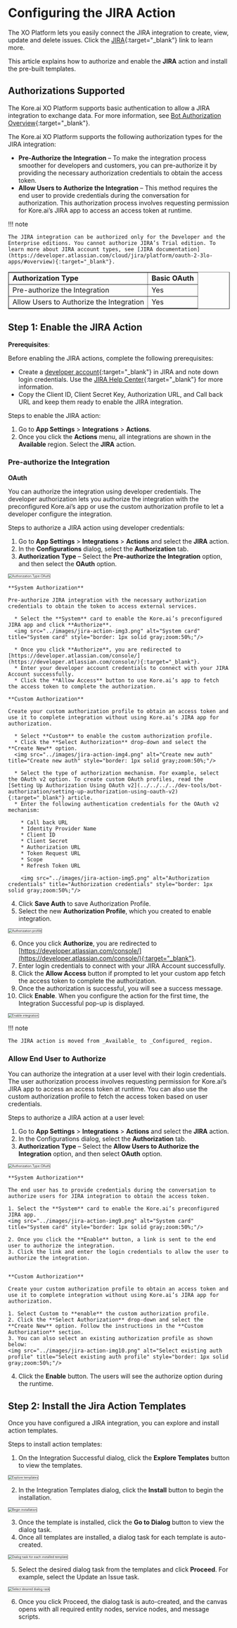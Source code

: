 # Configuring the JIRA Action

The XO Platform lets you easily connect the JIRA integration to create, view, update and delete issues. Click the [JIRA](https://www.atlassian.com/software/jira){:target="_blank"} link to learn more.

This article explains how to authorize and enable the **JIRA** action and install the pre-built templates.

## Authorizations Supported

The Kore.ai XO Platform supports basic authentication to allow a JIRA integration to exchange data. For more information, see [Bot Authorization Overview](../../../dev-tools/bot-authorization/bot-authentication.md){:target="_blank"}. 

The Kore.ai XO Platform supports the following authorization types for the JIRA integration:

* **Pre-Authorize the Integration** – To make the integration process smoother for developers and customers, you can pre-authorize it by providing the necessary authorization credentials to obtain the access token.
* **Allow Users to Authorize the Integration** – This method requires the end user to provide credentials during the conversation for authorization. This authorization process involves requesting permission for Kore.ai’s JIRA app to access an access token at runtime.

!!! note

    The JIRA integration can be authorized only for the Developer and the Enterprise editions. You cannot authorize JIRA’s Trial edition. To learn more about JIRA account types, see [JIRA documentation](https://developer.atlassian.com/cloud/jira/platform/oauth-2-3lo-apps/#overview){:target="_blank"}.

<table border="1">
  <tr>
   <td>
<strong>Authorization Type</strong>
   </td>
   <td><strong>Basic OAuth</strong>
   </td>
  </tr>
  <tr>
   <td>Pre-authorize the Integration
   </td>
   <td>Yes
   </td>
  </tr>
  <tr>
   <td>Allow Users to Authorize the Integration
   </td>
   <td>Yes
   </td>
  </tr>
</table>


## Step 1: Enable the JIRA Action

**Prerequisites**:

Before enabling the JIRA actions, complete the following prerequisites:

* Create a [developer account](https://developer.atlassian.com/){:target="_blank"} in JIRA and note down login credentials. Use the [JIRA Help Center](https://developer.atlassian.com/cloud/jira/platform/oauth-2-3lo-apps/#overview){:target="_blank"} for more information.
* Copy the Client ID, Client Secret Key, Authorization URL, and Call back URL and keep them ready to enable the JIRA integration.

Steps to enable the JIRA action:

1. Go to **App Settings** > **Integrations** > **Actions**.
2. Once you click the **Actions** menu, all integrations are shown in the **Available** region. Select the **JIRA** action.  


### Pre-authorize the Integration

**OAuth**

You can authorize the integration using developer credentials. The developer authorization lets you authorize the integration with the preconfigured Kore.ai’s app or use the custom authorization profile to let a developer configure the integration.

Steps to authorize a JIRA action using developer credentials:

1. Go to **App Settings** > **Integrations** > **Actions** and select the **JIRA** action.
2. In the **Configurations** dialog, select the **Authorization** tab.
3. **Authorization Type** – Select the **Pre-authorize the Integration** option, and then select the **OAuth** option.  
<img src="../images/jira-action-img2.png" alt="Authorization Type-OAuth" title="Authorization Type-OAuth" style="border: 1px solid gray;zoom:50%;"/>

    **System Authorization**
    
    Pre-authorize JIRA integration with the necessary authorization credentials to obtain the token to access external services.
    
      * Select the **System** card to enable the Kore.ai’s preconfigured JIRA app and click **Authorize**.  
      <img src="../images/jira-action-img3.png" alt="System card" title="System card" style="border: 1px solid gray;zoom:50%;"/>

      * Once you click **Authorize**, you are redirected to [https://developer.atlassian.com/console/](https://developer.atlassian.com/console/){:target="_blank"}.
      * Enter your developer account credentials to connect with your JIRA Account successfully.
      * Click the **Allow Access** button to use Kore.ai’s app to fetch the access token to complete the authorization.

    **Custom Authorization**

    Create your custom authorization profile to obtain an access token and use it to complete integration without using Kore.ai’s JIRA app for authorization.

      * Select **Custom** to enable the custom authorization profile.
      * Click the **Select Authorization** drop-down and select the **Create New** option.  
      <img src="../images/jira-action-img4.png" alt="Create new auth" title="Create new auth" style="border: 1px solid gray;zoom:50%;"/>

      * Select the type of authorization mechanism. For example, select the OAuth v2 option. To create custom OAuth profiles, read the [Setting Up Authorization Using OAuth v2](../../../../dev-tools/bot-authorization/setting-up-authorization-using-oauth-v2){:target="_blank"} article.
      * Enter the following authentication credentials for the OAuth v2 mechanism:

        * Call back URL
        * Identity Provider Name
        * Client ID
        * Client Secret
        * Authorization URL
        * Token Request URL
        * Scope
        * Refresh Token URL

        <img src="../images/jira-action-img5.png" alt="Authorization credentials" title="Authorization credentials" style="border: 1px solid gray;zoom:50%;"/> 

4. Click **Save Auth** to save Authorization Profile.
5. Select the new **Authorization Profile**, which you created to enable integration.  
<img src="../images/jira-action-img6.png" alt="Authorization profile" title="Authorization profile" style="border: 1px solid gray;zoom:50%;"/>

6. Once you click **Authorize**, you are redirected to [https://developer.atlassian.com/console/](https://developer.atlassian.com/console/){:target="_blank"}.
7. Enter login credentials to connect with your JIRA Account successfully.
8. Click the **Allow Access** button if prompted to let your custom app fetch the access token to complete the authorization.
9. Once the authorization is successful, you will see a success message.
10. Click **Enable**. When you configure the action for the first time, the Integration Successful pop-up is displayed.  
<img src="../images/jira-action-img7.png" alt="Enable integration" title="Enable integration" style="border: 1px solid gray;zoom:50%;"/>

!!! note

    The JIRA action is moved from _Available_ to _Configured_ region.


### Allow End User to Authorize

You can authorize the integration at a user level with their login credentials. The user authorization process involves requesting permission for Kore.ai’s JIRA app to access an access token at runtime. You can also use the custom authorization profile to fetch the access token based on user credentials.

Steps to authorize a JIRA action at a user level:

1. Go to **App Settings** > **Integrations** > **Actions** and select the **JIRA** action.
2. In the Configurations dialog, select the **Authorization** tab.
3. **Authorization Type** – Select the **Allow Users to Authorize the Integration** option, and then select **OAuth** option.  
<img src="../images/jira-action-img8.png" alt="Authorization Type-OAuth" title="Authorization Type-OAuth" style="border: 1px solid gray;zoom:50%;"/>

    **System Authorization**
    
    The end user has to provide credentials during the conversation to authorize users for JIRA integration to obtain the access token.
    
    1. Select the **System** card to enable the Kore.ai’s preconfigured JIRA app.  
    <img src="../images/jira-action-img9.png" alt="System card" title="System card" style="border: 1px solid gray;zoom:50%;"/>

    2. Once you click the **Enable** button, a link is sent to the end user to authorize the integration.
    3. Click the link and enter the login credentials to allow the user to authorize the integration.


    **Custom Authorization**
    
    Create your custom authorization profile to obtain an access token and use it to complete integration without using Kore.ai’s JIRA app for authorization.

    1. Select Custom to **enable** the custom authorization profile.
    2. Click the **Select Authorization** drop-down and select the **Create New** option. Follow the instructions in the **Custom Authorization** section.
    3. You can also select an existing authorization profile as shown below:  
    <img src="../images/jira-action-img10.png" alt="Select existing auth profile" title="Select existing auth profile" style="border: 1px solid gray;zoom:50%;"/>

4. Click the **Enable** button. The users will see the authorize option during the runtime.


## Step 2: Install the Jira Action Templates

Once you have configured a JIRA integration, you can explore and install action templates.

Steps to install action templates:

1. On the Integration Successful dialog, click the **Explore Templates** button to view the templates.  
<img src="../images/jira-action-img11.png" alt="Explore templates" title="Explore templates" style="border: 1px solid gray;zoom:50%;"/>

2. In the Integration Templates dialog, click the **Install** button to begin the installation.  
<img src="../images/jira-action-img12.png" alt="Begin installation" title="Begin installation" style="border: 1px solid gray;zoom:50%;"/>

3. Once the template is installed, click the **Go to Dialog** button to view the dialog task.
4. Once all templates are installed, a dialog task for each template is auto-created.  
<img src="../images/jira-action-img13.png" alt="Dialog task for each installed template" title="Dialog task for each installed template" style="border: 1px solid gray;zoom:50%;"/>

5. Select the desired dialog task from the templates and click **Proceed**. For example, select the Update an Issue task.  
<img src="../images/jira-action-img14-tem-img2.png" alt="Select desired dialog rask" title="Select desired dialog task" style="border: 1px solid gray;zoom:50%;"/>

6. Once you click Proceed, the dialog task is auto-created, and the canvas opens with all required entity nodes, service nodes, and message scripts.